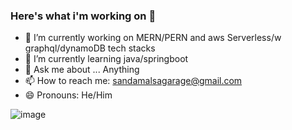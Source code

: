 ### Here's what i'm working on 👋

- 🔭 I’m currently working on MERN/PERN and aws Serverless/w graphql/dynamoDB tech stacks
- 🌱 I’m currently learning java/springboot
- 💬 Ask me about ... Anything
- 📫 How to reach me: sandamalsagarage@gmail.com
- 😄 Pronouns: He/Him

![image](https://github.com/saadeghi/saadeghi/blob/master/dino.gif)
